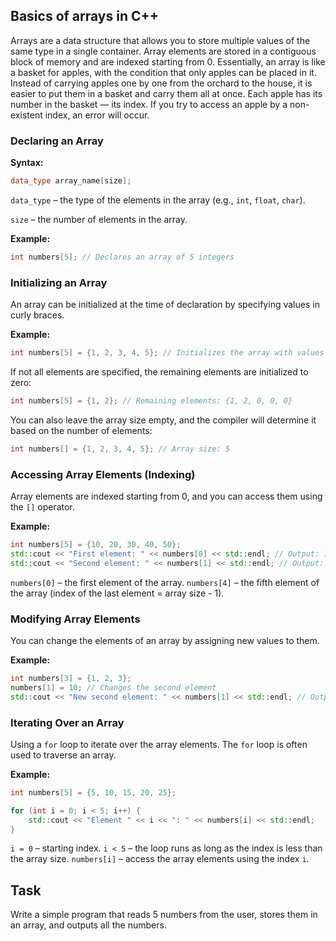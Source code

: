 ﻿## Basics of arrays in C++

Arrays are a data structure that allows you to store multiple values of the same type in a single container. Array elements are stored in a contiguous block of memory and are indexed starting from 0. Essentially, an array is like a basket for apples, with the condition that only apples can be placed in it. Instead of carrying apples one by one from the orchard to the house, it is easier to put them in a basket and carry them all at once. Each apple has its number in the basket — its index. If you try to access an apple by a non-existent index, an error will occur.

### Declaring an Array

**Syntax:**
```cpp
data_type array_name[size];
```

`data_type` – the type of the elements in the array (e.g., `int`, `float`, `char`).

`size` – the number of elements in the array.

**Example:**
```cpp
int numbers[5]; // Declares an array of 5 integers
```

### Initializing an Array
An array can be initialized at the time of declaration by specifying values in curly braces.

**Example:**
```cpp
int numbers[5] = {1, 2, 3, 4, 5}; // Initializes the array with values
```

If not all elements are specified, the remaining elements are initialized to zero:
```cpp
int numbers[5] = {1, 2}; // Remaining elements: {1, 2, 0, 0, 0}
```

You can also leave the array size empty, and the compiler will determine it based on the number of elements:
```cpp
int numbers[] = {1, 2, 3, 4, 5}; // Array size: 5
```

### Accessing Array Elements (Indexing)
Array elements are indexed starting from 0, and you can access them using the `[]` operator.

**Example:**
```cpp
int numbers[5] = {10, 20, 30, 40, 50};
std::cout << "First element: " << numbers[0] << std::endl; // Output: 10
std::cout << "Second element: " << numbers[1] << std::endl; // Output: 20
```
`numbers[0]` – the first element of the array.
`numbers[4]` – the fifth element of the array (index of the last element = array size - 1).

### Modifying Array Elements
You can change the elements of an array by assigning new values to them.

**Example:**
```cpp
int numbers[3] = {1, 2, 3};
numbers[1] = 10; // Changes the second element
std::cout << "New second element: " << numbers[1] << std::endl; // Output: 10
```

### Iterating Over an Array
Using a `for` loop to iterate over the array elements. The `for` loop is often used to traverse an array.

**Example:**
```cpp
int numbers[5] = {5, 10, 15, 20, 25};

for (int i = 0; i < 5; i++) {
    std::cout << "Element " << i << ": " << numbers[i] << std::endl;
}
```
`i = 0` – starting index.
`i < 5` – the loop runs as long as the index is less than the array size.
`numbers[i]` – access the array elements using the index `i`.

## Task

Write a simple program that reads 5 numbers from the user, stores them in an array, and outputs all the numbers.